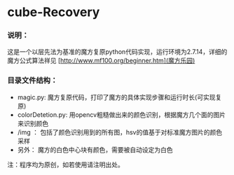 # cube-Recovery

### 说明：  
这是一个以层先法为基准的魔方复原python代码实现，运行环境为2.7.14，详细的魔方公式算法祥见 [http://www.mf100.org/beginner.htm](魔方乐园)

### 目录文件结构：

- magic.py:  魔方复原代码，打印了魔方的具体实现步骤和运行时长(可实现复原)
- colorDetetion.py:  用opencv粗糙做出来的颜色识别，根据魔方几个面的图片来识别颜色
- /img ：  包括了颜色识别用到的所有图，hsv的值基于对标准魔方图片的颜色采样
- 另外：  魔方的白色中心块有颜色，需要被自动设定为白色

注：程序均为原创，如若使用请注明出处。

